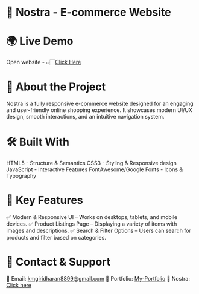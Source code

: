 # 🛒 Nostra - E-commerce Website

# 🌍 Live Demo
Open website - 👉🏻[Click Here]()

# 📖 About the Project
Nostra is a fully responsive e-commerce website designed for an engaging and user-friendly online shopping experience. It showcases modern UI/UX design, smooth interactions, and an intuitive navigation system.

# 🛠 Built With
HTML5 - Structure & Semantics
CSS3 - Styling & Responsive design
JavaScript - Interactive Features
FontAwesome/Google Fonts - Icons & Typography

# 🚀 Key Features
✅ Modern & Responsive UI – Works on desktops, tablets, and mobile devices.
✅ Product Listings Page – Displaying a variety of items with images and descriptions.
✅ Search & Filter Options – Users can search for products and filter based on categories.

# 📩 Contact & Support
📧 Email: kmgiridharan8899@gmail.com
🔗 Portfolio: [My-Portfolio](https://giridharan-km.netlify.app)
🛒 Nostra: [Click here]()
